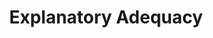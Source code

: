 ---
word: "true"

title: "Explanatory Adequacy"

categories: ['']

tags: ['Explanatory', 'Adequacy']

arwords: 'معيار كفاءة التفسير'

arexps: []

enwords: ['Explanatory Adequacy']

enexps: []

arlexicons: 'ع'

enlexicons: 'E'

authors: ['Ruqayya Roshdy']

translators: ['']

citations: 'مقدمة في حوسبة اللغة العربية'

sources: 'مركز الملك عبدالله بن عبدالعزيز الدولي لخدمة اللغة العربية'

slug: ""
---